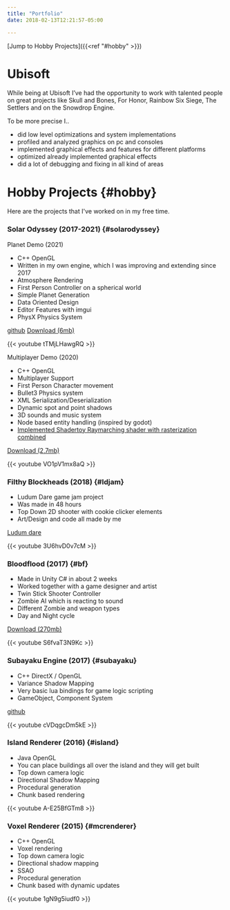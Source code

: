 ```yaml
---
title: "Portfolio"
date: 2018-02-13T12:21:57-05:00

---
```


[Jump to Hobby Projects]({{<ref "#hobby" >}}) 

# Ubisoft

While being at Ubisoft I’ve had the opportunity to work with talented people on great projects like Skull and Bones, For Honor, Rainbow Six Siege, The Settlers and on the Snowdrop Engine.

To be more precise I..
- did low level optimizations and system implementations
- profiled and analyzed graphics on pc and consoles
- implemented graphical effects and features for different platforms
- optimized already implemented graphical effects
- did a lot of debugging and fixing in all kind of areas


# Hobby Projects {#hobby}

Here are the projects that I've worked on in my free time.


### Solar Odyssey (2017-2021) {#solarodyssey}

Planet Demo (2021)

- C++ OpenGL
- Written in my own engine, which I was improving and extending since 2017
- Atmosphere Rendering
- First Person Controller on a spherical world
- Simple Planet Generation
- Data Oriented Design
- Editor Features with imgui
- PhysX Physics System

[github](https://github.com/GrumpyLion/SolarOdyssey-PlanetDemo)
[Download (6mb)](https://github.com/GrumpyLion/SolarOdyssey-PlanetDemo/releases/download/Demo/Solar.Odyssey.Planets.zip)

{{< youtube tTMjLHawgRQ >}}


Multiplayer Demo (2020)

- C++ OpenGL
- Multiplayer Support
- First Person Character movement
- Bullet3 Physics system
- XML Serialization/Deserialization
- Dynamic spot and point shadows
- 3D sounds and music system
- Node based entity handling (inspired by godot)
- [Implemented Shadertoy Raymarching shader with rasterization combined](https://www.shadertoy.com/view/XtGGRt)

[Download (2,7mb)](https://drive.google.com/file/d/14mkwuplvJ2LFO4Jp89xld527TCpQJUKH/view?usp=sharing)

{{< youtube VO1pV1mx8aQ >}}


### Filthy Blockheads (2018) {#ldjam}

- Ludum Dare game jam project
- Was made in 48 hours
- Top Down 2D shooter with cookie clicker elements
- Art/Design and code all made by me

[Ludum dare](https://ldjam.com/events/ludum-dare/41/filthy-blockheads)

{{< youtube 3U6hvD0v7cM >}}


### Bloodflood (2017) {#bf}

- Made in Unity C# in about 2 weeks
- Worked together with a game designer and artist
- Twin Stick Shooter Controller
- Zombie AI which is reacting to sound
- Different Zombie and weapon types
- Day and Night cycle

[Download (270mb)](https://drive.google.com/file/d/1Bafh2P_9x-8mb4cR56AWmNB5DAh2ebcq/view?usp=sharing)

{{< youtube S6fvaT3N9Kc >}}


### Subayaku Engine (2017) {#subayaku}

- C++ DirectX / OpenGL
- Variance Shadow Mapping
- Very basic lua bindings for game logic scripting
- GameObject, Component System

[github](https://github.com/GrumpyLion/Subayaku-Game-Engine)

{{< youtube cVDqgcDm5kE >}}


### Island Renderer (2016) {#island}

- Java OpenGL
- You can place buildings all over the island and they will get built
- Top down camera logic
- Directional Shadow Mapping
- Procedural generation
- Chunk based rendering

{{< youtube A-E25BfGTm8 >}}


### Voxel Renderer (2015) {#mcrenderer}

- C++ OpenGL
- Voxel rendering
- Top down camera logic
- Directional shadow mapping
- SSAO
- Procedural generation
- Chunk based with dynamic updates

{{< youtube 1gN9g5iudf0 >}}